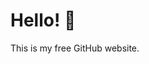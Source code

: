 <!DOCTYPE html>
<html>
<head>
  <title>Welcome</title>
</head>
<body>
  <h1>Hello! 👋</h1>
  <p>This is my free GitHub website.</p>
</body>
</html>
